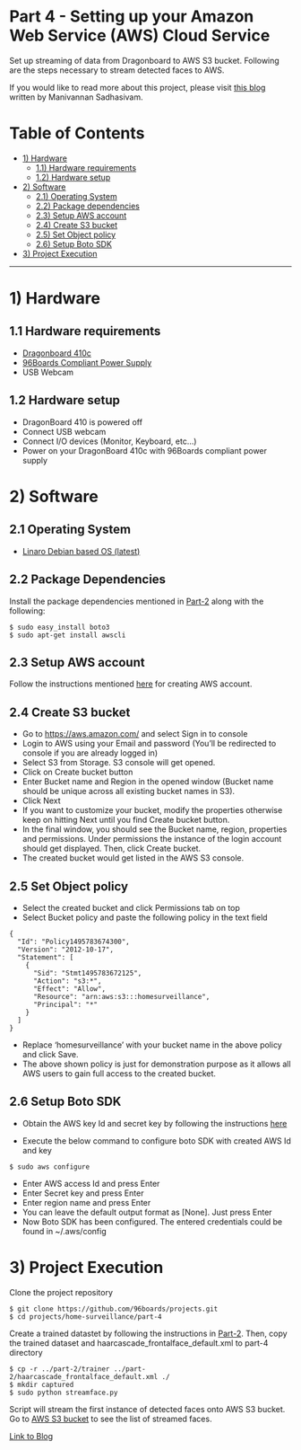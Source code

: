 # Part 4 - Setting up your Amazon Web Service (AWS) Cloud Service

Set up streaming of data from Dragonboard to AWS S3 bucket. Following are the steps necessary
to stream detected faces to AWS.

If you would like to read more about this project, please visit [this blog](http://www.96boards.org/blog/part-4-home-surveillance-project-96boards/) written by Manivannan Sadhasivam.

# Table of Contents

- [1) Hardware](#1-hardware)
   - [1.1) Hardware requirements](#11-hardware-requirements)
   - [1.2) Hardware setup](#12-hardware-setup)
- [2) Software](#2-software)   
   - [2.1) Operating System](#21-operating-system)
   - [2.2) Package dependencies](#22-package-dependencies)
   - [2.3) Setup AWS account](#23-setup-aws-account)
   - [2.4) Create S3 bucket](#24-create-s3-bucket)
   - [2.5) Set Object policy](#25-set-object-policy)
   - [2.6) Setup Boto SDK](#26-setup-boto-sdk)
- [3) Project Execution](#3-project-execution)

***

# 1) Hardware

## 1.1 Hardware requirements

- [Dragonboard 410c](http://www.96boards.org/product/dragonboard410c/)
- [96Boards Compliant Power Supply](http://www.96boards.org/product/power/)
- USB Webcam

## 1.2 Hardware setup

- DragonBoard 410 is powered off
- Connect USB webcam
- Connect I/O devices (Monitor, Keyboard, etc...)
- Power on your DragonBoard 410c with 96Boards compliant power supply

# 2) Software

## 2.1 Operating System

- [Linaro Debian based OS (latest)](https://github.com/96boards/documentation/blob/master/ConsumerEdition/DragonBoard-410c/Downloads/Debian.md)

## 2.2 Package Dependencies
 
Install the package dependencies mentioned in [Part-2](../part-2#22-package-dependencies) along with the following:

``` shell
$ sudo easy_install boto3
$ sudo apt-get install awscli
```
## 2.3 Setup AWS account

Follow the instructions mentioned [here](https://aws.amazon.com/premiumsupport/knowledge-center/create-and-activate-aws-account/) for creating AWS account.

## 2.4 Create S3 bucket
 
- Go to https://aws.amazon.com/ and select Sign in to console 
- Login to AWS using your Email and password (You’ll be redirected to console if you are already logged in)
- Select S3 from Storage. S3 console will get opened.
- Click on Create bucket button
- Enter Bucket name and Region in the opened window (Bucket name should be unique across all existing bucket names in S3). 
- Click Next
- If you want to customize your bucket, modify the properties otherwise keep on hitting Next until you find Create bucket button.
- In the final window, you should see the Bucket name, region, properties and permissions. Under permissions the instance of the login account should get displayed. Then, click Create bucket.
- The created bucket would get listed in the AWS S3 console.
 
## 2.5 Set Object policy
 
- Select the created bucket and click Permissions tab on top
- Select Bucket policy and paste the following policy in the text field

```shell 	
{
  "Id": "Policy1495783674300",
  "Version": "2012-10-17",
  "Statement": [
    {
      "Sid": "Stmt1495783672125",
      "Action": "s3:*",
      "Effect": "Allow",
      "Resource": "arn:aws:s3:::homesurveillance",
      "Principal": "*"
    }
  ]
}
```
- Replace ‘homesurveillance’ with your bucket name in the above policy and click Save.
- The above shown policy is just for demonstration purpose as it allows all AWS users to gain full access to the created bucket.
 
## 2.6 Setup Boto SDK
 
- Obtain the AWS key Id and secret key by following the instructions [here](https://aws.amazon.com/premiumsupport/knowledge-center/create-access-key/)

- Execute the below command to configure boto SDK with created AWS Id and key
 ```shell
 $ sudo aws configure
 ```
 - Enter AWS access Id and press Enter
 - Enter Secret key and press Enter 
 - Enter region name and press Enter
 - You can leave the default output format as [None]. Just press Enter
 - Now Boto SDK has been configured. The entered credentials could be found in ~/.aws/config
 
# 3) Project Execution

Clone the project repository

``` shell
$ git clone https://github.com/96boards/projects.git
$ cd projects/home-surveillance/part-4
```
Create a trained datastet by following the instructions in [Part-2](../part-2#3-project-execution). Then, copy the trained dataset and haarcascade_frontalface_default.xml to part-4 directory

``` shell
$ cp -r ../part-2/trainer ../part-2/haarcascade_frontalface_default.xml ./
$ mkdir captured
$ sudo python streamface.py
```
Script will stream the first instance of detected faces onto AWS S3 bucket. Go to [AWS S3 bucket](https://aws.amazon.com/s3/) to see the list of streamed faces.

[Link to Blog](http://www.96boards.org/blog/part-4-home-surveillance-project-96boards/)
